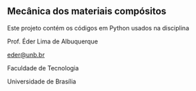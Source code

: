 ## Mecânica dos materiais compósitos ##

Este projeto contém os códigos em Python usados na disciplina

Prof. Éder Lima de Albuquerque 

eder@unb.br

Faculdade de Tecnologia

Universidade de Brasília
